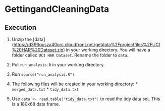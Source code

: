 GettingandCleaningData
======================

Execution
--------------------------------------
1. Unzip the [data] (https://d396qusza40orc.cloudfront.net/getdata%2Fprojectfiles%2FUCI%20HAR%20Dataset.zip) in your working directory. You will have a folder called `UCI HAR Dataset`. Rename the folder to `data`.

2. Put `run_analysis.R` in your working directory.

3. Run `source("run_analysis.R")`.

4. The following files will be created in your working directory:
        * `merged_data.txt`
        * `tidy_data.txt`

5. Use `data <- read.table("tidy_data.txt")` to read the tidy data set. This is a 180x68 data frame.
